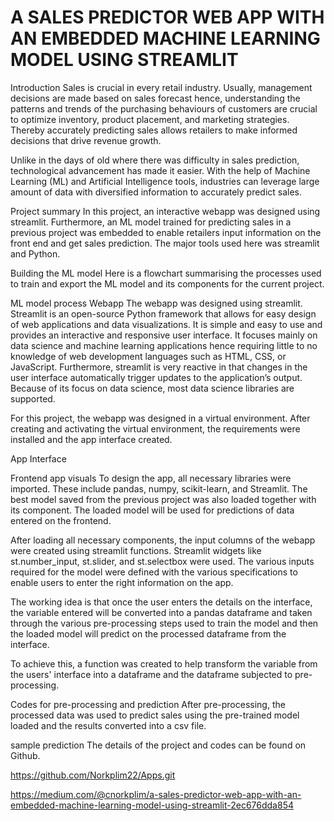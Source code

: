 # A SALES PREDICTOR WEB APP WITH AN EMBEDDED MACHINE LEARNING MODEL USING STREAMLIT

Introduction
Sales is crucial in every retail industry. Usually, management decisions are made based on sales forecast hence, understanding the patterns and trends of the purchasing behaviours of customers are crucial to optimize inventory, product placement, and marketing strategies. Thereby accurately predicting sales allows retailers to make informed decisions that drive revenue growth.

Unlike in the days of old where there was difficulty in sales prediction, technological advancement has made it easier. With the help of Machine Learning (ML) and Artificial Intelligence tools, industries can leverage large amount of data with diversified information to accurately predict sales.

Project summary
In this project, an interactive webapp was designed using streamlit. Furthermore, an ML model trained for predicting sales in a previous project was embedded to enable retailers input information on the front end and get sales prediction. The major tools used here was streamlit and Python.

Building the ML model
Here is a flowchart summarising the processes used to train and export the ML model and its components for the current project.


ML model process
Webapp
The webapp was designed using streamlit. Streamlit is an open-source Python framework that allows for easy design of web applications and data visualizations. It is simple and easy to use and provides an interactive and responsive user interface. It focuses mainly on data science and machine learning applications hence requiring little to no knowledge of web development languages such as HTML, CSS, or JavaScript. Furthermore, streamlit is very reactive in that changes in the user interface automatically trigger updates to the application’s output. Because of its focus on data science, most data science libraries are supported.

For this project, the webapp was designed in a virtual environment. After creating and activating the virtual environment, the requirements were installed and the app interface created.

App Interface


Frontend app visuals
To design the app, all necessary libraries were imported. These include pandas, numpy, scikit-learn, and Streamlit. The best model saved from the previous project was also loaded together with its component. The loaded model will be used for predictions of data entered on the frontend.

After loading all necessary components, the input columns of the webapp were created using streamlit functions. Streamlit widgets like st.number_input, st.slider, and st.selectbox were used. The various inputs required for the model were defined with the various specifications to enable users to enter the right information on the app.

The working idea is that once the user enters the details on the interface, the variable entered will be converted into a pandas dataframe and taken through the various pre-processing steps used to train the model and then the loaded model will predict on the processed dataframe from the interface.

To achieve this, a function was created to help transform the variable from the users' interface into a dataframe and the dataframe subjected to pre-processing.


Codes for pre-processing and prediction
After pre-processing, the processed data was used to predict sales using the pre-trained model loaded and the results converted into a csv file.


sample prediction
The details of the project and codes can be found on Github.

https://github.com/Norkplim22/Apps.git 

https://medium.com/@cnorkplim/a-sales-predictor-web-app-with-an-embedded-machine-learning-model-using-streamlit-2ec676dda854
